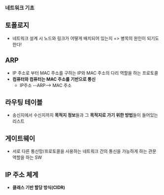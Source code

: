 ### 네트워크 기초

## 토폴로지
- 네트워크 설계 시 노드와 링크가 어떻게 배치되어 있는지 => 병목의 원인이 되기도 한다!

## ARP
- IP 주소로 부터 MAC 주소를 구하는 IP와 MAC 주소의 다리 역할을 하는 프로토콜
- **컴퓨터와 컴퓨터는 MAC 주소를 기반으로 통신**
  - IP주소 --ARP--> MAC 주소

## 라우팅 테이블
- 송신지에서 수신지까지 **목적지 정보**들과 그 **목적지로 가기 위한 방법**들이 들어있는 리스트

## 게이트웨이
- 서로 다른 통신망/프로토콜을 사용하는 네트워크 간의 통신을 가능하게 하는 관문 역할을 하는 SW

## IP 주소 체계
- **클래스 기반 할당 방식(CIDR)**
